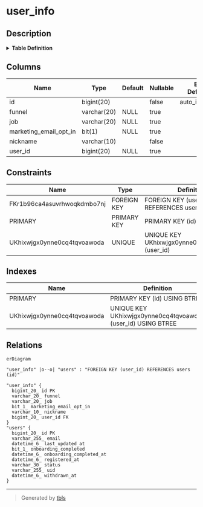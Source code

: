 # user_info

## Description

<details>
<summary><strong>Table Definition</strong></summary>

```sql
CREATE TABLE `user_info` (
  `id` bigint(20) NOT NULL AUTO_INCREMENT,
  `funnel` varchar(20) DEFAULT NULL,
  `job` varchar(20) DEFAULT NULL,
  `marketing_email_opt_in` bit(1) DEFAULT NULL,
  `nickname` varchar(10) NOT NULL,
  `user_id` bigint(20) DEFAULT NULL,
  PRIMARY KEY (`id`),
  UNIQUE KEY `UKhixwjgx0ynne0cq4tqvoawoda` (`user_id`),
  CONSTRAINT `FKr1b96ca4asuvrhwoqkdmbo7nj` FOREIGN KEY (`user_id`) REFERENCES `users` (`id`)
) ENGINE=InnoDB DEFAULT CHARSET=utf8mb4 COLLATE=utf8mb4_unicode_ci
```

</details>

## Columns

| Name | Type | Default | Nullable | Extra Definition | Children | Parents | Comment |
| ---- | ---- | ------- | -------- | ---------------- | -------- | ------- | ------- |
| id | bigint(20) |  | false | auto_increment |  |  |  |
| funnel | varchar(20) | NULL | true |  |  |  |  |
| job | varchar(20) | NULL | true |  |  |  |  |
| marketing_email_opt_in | bit(1) | NULL | true |  |  |  |  |
| nickname | varchar(10) |  | false |  |  |  |  |
| user_id | bigint(20) | NULL | true |  |  | [users](users.md) |  |

## Constraints

| Name | Type | Definition |
| ---- | ---- | ---------- |
| FKr1b96ca4asuvrhwoqkdmbo7nj | FOREIGN KEY | FOREIGN KEY (user_id) REFERENCES users (id) |
| PRIMARY | PRIMARY KEY | PRIMARY KEY (id) |
| UKhixwjgx0ynne0cq4tqvoawoda | UNIQUE | UNIQUE KEY UKhixwjgx0ynne0cq4tqvoawoda (user_id) |

## Indexes

| Name | Definition |
| ---- | ---------- |
| PRIMARY | PRIMARY KEY (id) USING BTREE |
| UKhixwjgx0ynne0cq4tqvoawoda | UNIQUE KEY UKhixwjgx0ynne0cq4tqvoawoda (user_id) USING BTREE |

## Relations

```mermaid
erDiagram

"user_info" |o--o| "users" : "FOREIGN KEY (user_id) REFERENCES users (id)"

"user_info" {
  bigint_20_ id PK
  varchar_20_ funnel
  varchar_20_ job
  bit_1_ marketing_email_opt_in
  varchar_10_ nickname
  bigint_20_ user_id FK
}
"users" {
  bigint_20_ id PK
  varchar_255_ email
  datetime_6_ last_updated_at
  bit_1_ onboarding_completed
  datetime_6_ onboarding_completed_at
  datetime_6_ registered_at
  varchar_30_ status
  varchar_255_ uid
  datetime_6_ withdrawn_at
}
```

---

> Generated by [tbls](https://github.com/k1LoW/tbls)
